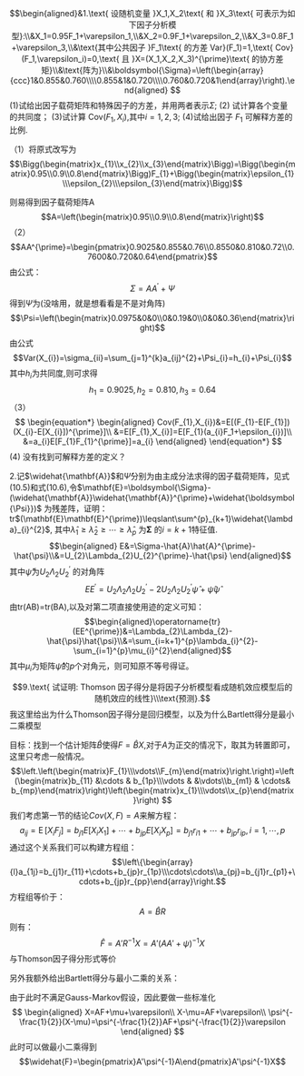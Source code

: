 $$\begin{aligned}&1.\text{ 设随机变量 }X_1,X_2\text{ 和 }X_3\text{ 可表示为如下因子分析模型}:\\&X_1=0.95F_1+\varepsilon_1,\\&X_2=0.9F_1+\varepsilon_2,\\&X_3=0.8F_1+\varepsilon_3,\\&\text{其中公共因子 }F_1\text{ 的方差 Var}(F_1)=1,\text{ Cov}(F_1,\varepsilon_i)=0,\text{ 且 }X=(X_1,X_2,X_3)^{\prime}\text{ 的协方差矩}\\&\text{阵为}\\&\boldsymbol{\Sigma}=\left(\begin{array}{ccc}1&0.855&0.760\\\\0.855&1&0.720\\\\0.760&0.720&1\end{array}\right).\end{aligned}
$$
(1)试给出因子载荷矩阵和特殊因子的方差，并用两者表示$\Sigma;$
(2) 试计算各个变量的共同度；
(3)试计算 Cov$(F_1,X_i)$,其中$i=1,2,3;$
(4)试给出因子 $F_1$ 可解释方差的比例.

（1）将原式改写为
$$\Bigg(\begin{matrix}x_{1}\\x_{2}\\x_{3}\end{matrix}\Bigg)=\Bigg(\begin{matrix}0.95\\0.9\\0.8\end{matrix}\Bigg)F_{1}+\Bigg(\begin{matrix}\epsilon_{1}\\\epsilon_{2}\\\epsilon_{3}\end{matrix}\Bigg)$$

则易得到因子载荷矩阵A
$$A=\left(\begin{matrix}0.95\\0.9\\0.8\end{matrix}\right)$$
（2）
$$AA^{\prime}=\begin{pmatrix}0.9025&0.855&0.76\\0.8550&0.810&0.72\\0.7600&0.720&0.64\end{pmatrix}$$
由公式：
$$\Sigma=AA^{\prime}+\Psi$$
得到$\Psi$为(没啥用，就是想看看是不是对角阵)
$$\Psi=\left(\begin{matrix}0.0975&0&0\\0&0.19&0\\0&0&0.36\end{matrix}\right)$$
由公式
$$Var(X_{i})=\sigma_{ii}=\sum_{j=1}^{k}a_{ij}^{2}+\Psi_{i}=h_{i}+\Psi_{i}$$
其中$h_{i}$为共同度,则可求得
$$
h_1=0.9025,h_2=0.810,h_3=0.64
$$
（3）
$$
\begin{equation*}
\begin{aligned}
Cov(F_{1},X_{i})&=E[(F_{1}-E[F_{1}])(X_{i}-E[X_{i}])^{\prime}]\\
&=E[F_{1},X_{i}]=E[F_{1}(a_{i}F_1+\epsilon_{i})]\\
&=a_{i}E[F_{1}F_{1}^{\prime}]=a_{i}
\end{aligned}
\end{equation*}
$$
 (4) 没有找到可解释方差的定义？


2.记$\widehat{\mathbf{A}}$和$\widehat{\Psi}$分别为由主成分法求得的因子载荷矩阵，见式(10.5)和式(10.6),令$\mathbf{E}=\boldsymbol{\Sigma}-(\widehat{\mathbf{A}}\widehat{\mathbf{A}}^{\prime}+\widehat{\boldsymbol{\Psi}})$ 为残差阵，证明：tr$(\mathbf{E}\mathbf{E}^{\prime})\leqslant\sum^{p}_{k+1}\widehat{\lambda}_{i}^{2}$, 其中$\widehat{\lambda}_1\geqslant\widehat{\lambda}_2\geqslant\cdots\geqslant\widehat{\lambda}_p$ 为$\boldsymbol\Sigma$ 的$i{=}k{+}1$特征值.
$$\begin{aligned}
E&=\Sigma-\hat{A}\hat{A}^{\prime}-\hat{\psi}\\&=U_{2}\Lambda_{2}U_{2}^{\prime}-\hat{\psi}
\end{aligned}$$
其中$\hat{\psi}$为$U_{2}\Lambda_{2}U_{2}^{\prime}$ 的对角阵
$$EE^{\prime}=U_{2}\Lambda_{2}\Lambda_{2}U_{2}^{\prime}-2U_{2}\Lambda_{2}U_{2}^{\prime}\hat{\psi}+\hat{\psi}\hat{\psi}$$
由tr(AB)=tr(BA),以及对第二项直接使用迹的定义可知：
$$\begin{aligned}\operatorname{tr}(EE^{\prime})&=\Lambda_{2}\Lambda_{2}-\hat{\psi}\hat{\psi}\\&=\sum_{i=k+1}^{p}\lambda_{i}^{2}-\sum_{i=1}^{p}\mu_{i}^{2}\end{aligned}$$
其中$\mu_{i}$为矩阵$\hat{\psi}$的$p$个对角元，则可知原不等号得证。


$$9.\text{ 试证明: Thomson 因子得分是将因子分析模型看成随机效应模型后的随机效应的线性}\\\text{预测}.$$
我这里给出为什么Thomson因子得分是回归模型，以及为什么Bartlett得分是最小二乘模型

目标：找到一个估计矩阵$\hat{B}$使得$F=\hat{B}X$,对于$A$为正交的情况下，取其为转置即可，这里只考虑一般情况。
$$\left.\left(\begin{matrix}F_{1}\\\vdots\\F_{m}\end{matrix}\right.\right)=\left(\begin{matrix}b_{11} &\cdots & b_{1p}\\\vdots & &\vdots\\b_{m1} & \cdots& b_{mp}\end{matrix}\right)\left(\begin{matrix}x_{1}\\\vdots\\x_{p}\end{matrix}\right)
$$
我们考虑第一节的结论$Cov(X,F)=A$来解方程：
$$a_{ij}=\operatorname{E}\left[X_iF_j\right]=b_{j1}E[X_{i}X_{1}]+\cdots+b_{jp}E[X_{i}X_{p}]=b_{j1}r_{i1}+\cdots+b_{jp}r_{ip},i=1,\cdots,p$$
通过这个关系我们可以构建方程组：
$$\left\{\begin{array}{l}a_{1j}=b_{j1}r_{11}+\cdots+b_{jp}r_{1p}\\\cdots\cdots\\a_{pj}=b_{j1}r_{p1}+\cdots+b_{jp}r_{pp}\end{array}\right.$$
方程组等价于：
$$
A=\hat{B}R
$$
则有：
$$\widehat{F}=A'R^{-1}X=A'(AA'+\psi)^{-1}X$$
与Thomson因子得分形式等价

另外我额外给出Bartlett得分与最小二乘的关系：

由于此时不满足Gauss-Markov假设，因此要做一些标准化
$$
\begin{aligned}
X=AF+\mu+\varepsilon\\
X-\mu=AF+\varepsilon\\
\psi^{-\frac{1}{2}}(X-\mu)=\psi^{-\frac{1}{2}}AF+\psi^{-\frac{1}{2}}\varepsilon
\end{aligned}
$$
此时可以做最小二乘得到
$$\widehat{F}=\begin{pmatrix}A'\psi^{-1}A\end{pmatrix}A'\psi^{-1}X$$

